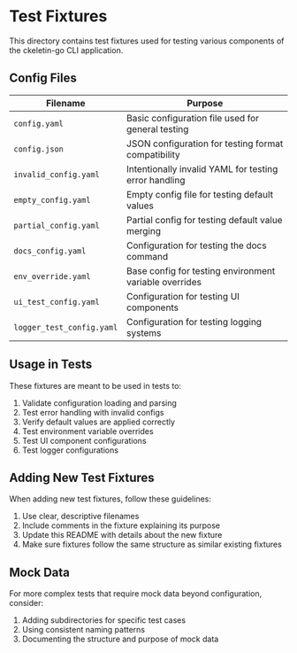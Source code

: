 # Test Fixtures

This directory contains test fixtures used for testing various components of the ckeletin-go CLI application.

## Config Files

| Filename | Purpose |
|----------|---------|
| `config.yaml` | Basic configuration file used for general testing |
| `config.json` | JSON configuration for testing format compatibility |
| `invalid_config.yaml` | Intentionally invalid YAML for testing error handling |
| `empty_config.yaml` | Empty config file for testing default values |
| `partial_config.yaml` | Partial config for testing default value merging |
| `docs_config.yaml` | Configuration for testing the docs command |
| `env_override.yaml` | Base config for testing environment variable overrides |
| `ui_test_config.yaml` | Configuration for testing UI components |
| `logger_test_config.yaml` | Configuration for testing logging systems |

## Usage in Tests

These fixtures are meant to be used in tests to:

1. Validate configuration loading and parsing
2. Test error handling with invalid configs
3. Verify default values are applied correctly
4. Test environment variable overrides
5. Test UI component configurations
6. Test logger configurations

## Adding New Test Fixtures

When adding new test fixtures, follow these guidelines:

1. Use clear, descriptive filenames
2. Include comments in the fixture explaining its purpose
3. Update this README with details about the new fixture
4. Make sure fixtures follow the same structure as similar existing fixtures

## Mock Data

For more complex tests that require mock data beyond configuration, consider:

1. Adding subdirectories for specific test cases
2. Using consistent naming patterns
3. Documenting the structure and purpose of mock data
